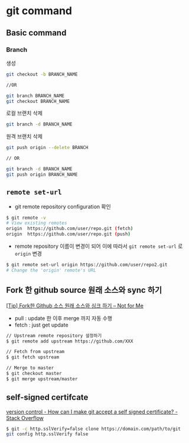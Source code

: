 # git command

## Basic command

### Branch

생성

```bash
git checkout -b BRANCH_NAME

//OR

git branch BRANCH_NAME
git checkout BRANCH_NAME
```

로컬 브랜치 삭제

```bash
git branch -d BRANCH_NAME
```

원격 브랜치 삭제

```bash
git push origin --delete BRANCH

// OR

git branch -d BRANCH_NAME
git push origin BRANCH_NAME
```

## `remote set-url`

- git remote repository configuration 확인

```bash
$ git remote -v
# View existing remotes
origin  https://github.com/user/repo.git (fetch)
origin  https://github.com/user/repo.git (push)
```

- remote repository 이름이 변경이 되어 이에 따라서 `git remote set-url` 로 `origin` 변경

```bash
$ git remote set-url origin https://github.com/user/repo2.git
# Change the 'origin' remote's URL
```

## Fork 한 github source 원래 소스와 sync 하기

[[Tip] Fork한 Github 소스 원래 소스와 싱크 하기 – Not for Me](http://www.notforme.kr/archives/1631)

- pull : update 한 이후 merge 까지 자동 수행
- fetch : just get update

```bash
// Upstream remote repository 설정하기
$ git remote add upstream https://github.com/XXX

// Fetch from upstream
$ git fetch upstream

// Merge to master
$ git checkout master
$ git merge upstream/master
```

## self-signed certifcate

[version control - How can I make git accept a self signed certificate? - Stack Overflow](http://stackoverflow.com/questions/11621768/how-can-i-make-git-accept-a-self-signed-certificate)

```bash
$ git -c http.sslVerify=false clone https://domain.com/path/to/git
git config http.sslVerify false
```
